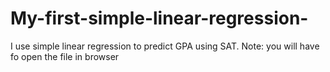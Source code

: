 # My-first-simple-linear-regression-
I use simple linear regression to predict GPA using SAT.
Note: you will have fo open the file in browser 